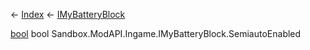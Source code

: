 ← [Index](Api-Index) ← [IMyBatteryBlock](Sandbox.ModAPI.Ingame.IMyBatteryBlock)

[bool](System.Boolean) bool Sandbox.ModAPI.Ingame.IMyBatteryBlock.SemiautoEnabled